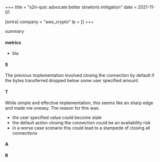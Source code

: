 +++
title = "s2n-quic advocate better slowloris mitigation"
date = 2021-11-01

[extra]
company = "aws_crypto"
lp = []
+++

summary

#### metrics
- bla

#### S
The previous implementation involved closing the connection by default if the bytes transferred
dropped below some user specified amount.

#### T
While simple and effective implementation, this seems like an sharp edge and made me uneasy.
The reason for this was:
- the user specified value could become stale
- the default action closing the connection could be an availability risk
- in a worse case scenario this could lead to a stampede of closing all connections

#### A

#### R

